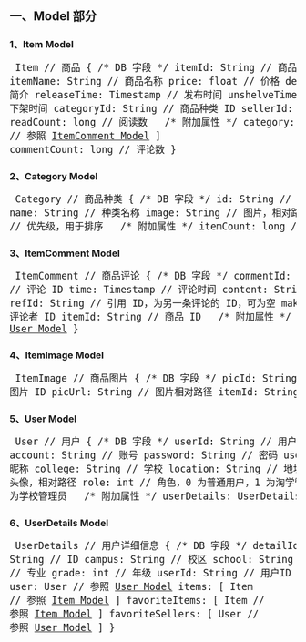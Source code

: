 ## 一、Model 部分

### 1、Item Model
<big><pre>
Item // 商品
{
    /\* DB 字段 \*/
    itemId: String              // 商品 ID
    itemName: String            // 商品名称
    price: float                // 价格
    details: String             // 简介
    releaseTime: Timestamp      // 发布时间
    unshelveTime: Timestamp     // 下架时间
    categoryId: String          // 商品种类 ID
    sellerId: String            // 卖家 ID
    readCount: long             // 阅读数
 
    /\* 附加属性 \*/
    category: Category          // 参照 [Category Model](#2category-model)
    seller: User                // 参照 [User Model](#5user-model)
    images: [
        ItemImage               // 参照 [ItemImage Model](#4itemimage-model)
    ]
    comments: [
        ItemComment             // 参照 [ItemComment Model](#3itemcomment-model)
    ]
    commentCount: long          // 评论数
}
</pre></big>

### 2、Category Model
<big><pre>
Category // 商品种类
{
    /\* DB 字段 \*/
    id: String                  // 种类 ID
    name: String                // 种类名称
    image: String               // 图片，相对路径
    priority: long              // 优先级，用于排序
­­ 
    /\* 附加属性 \*/
    itemCount: long             // 商品数
}
</pre></big>

### 3、ItemComment Model
<big><pre>
ItemComment // 商品评论
{
    /\* DB 字段 \*/
    commentId: String           // 评论 ID
    time: Timestamp             // 评论时间
    content: String             // 评论内容
    refId: String               // 引用 ID，为另一条评论的 ID，可为空
    makerId: String             // 评论者 ID
    itemId: String              // 商品 ID
 
    /\* 附加属性 \*/
    maker: User                 // 参照 [User Model](#5user-model)
}
</pre></big>

### 4、ItemImage Model
<big><pre>
ItemImage // 商品图片
{
    /\* DB 字段 \*/
    picId: String               // 图片 ID
    picUrl: String              // 图片相对路径
    itemId: String              // 商品 ID
}
</pre></big>

### 5、User Model
<big><pre>
User // 用户
{
    /\* DB 字段 \*/
    userId: String              // 用户 ID
    account: String             // 账号
    password: String            // 密码
    userName: String            // 昵称
    college: String             // 学校
    location: String            // 地址
    avatar: String              // 头像，相对路径
    role: int                   // 角色，0 为普通用户，1 为淘学管理员，2 为学校管理员
­­ 
    /\* 附加属性 \*/
    userDetails: UserDetails    // 参照 [UserDetails Model](#6userdetails-model)
}
</pre></big>

### 6、UserDetails Model
<big><pre>
UserDetails // 用户详细信息
{
    /\* DB 字段 \*/
    detailId: String            // ID
    campus: String              // 校区
    school: String              // 学院
    major: String               // 专业
    grade: int                  // 年级
    userId: String              // 用户ID
 
    /\* 附加属性 \*/
    user: User                  // 参照 [User Model](#5user-model)
    items: [
        Item                    // 参照 [Item Model](#1item-model)
    ]
    favoriteItems: [
        Item                    // 参照 [Item Model](#1item-model)
    ]
    favoriteSellers: [
        User                    // 参照 [User Model](#5user-model)
    ]
}
</pre></big>

